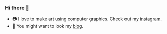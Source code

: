 ### Hi there 👋
- :camera: I love to make art using computer graphics. Check out my [instagram](https://www.instagram.com/paganinist/).
- :page_with_curl: You might want to look my [blog](https://paganinist.blogspot.com/).
<!--
**goldragoon/goldragoon** is a ✨ _special_ ✨ repository because its `README.md` (this file) appears on your GitHub profile.

Here are some ideas to get you started:

- 🔭 I’m currently working on ...
- 🌱 I’m currently learning ...
- 👯 I’m looking to collaborate on ...
- 🤔 I’m looking for help with ...
- 💬 Ask me about ...
- 📫 How to reach me: ...
- 😄 Pronouns: ...
- ⚡ Fun fact: ...
-->

